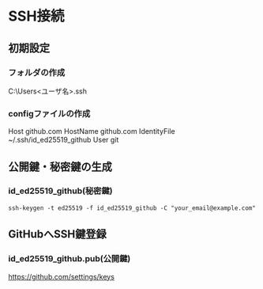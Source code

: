 # SSH接続

## 初期設定

### フォルダの作成

C:\Users\<ユーザ名>\.ssh


### configファイルの作成

Host github.com
    HostName github.com
    IdentityFile ~/.ssh/id_ed25519_github
    User git


## 公開鍵・秘密鍵の生成

### id_ed25519_github(秘密鍵)

```sh:
ssh-keygen -t ed25519 -f id_ed25519_github -C "your_email@example.com"
```

## GitHubへSSH鍵登録

### id_ed25519_github.pub(公開鍵)

https://github.com/settings/keys
